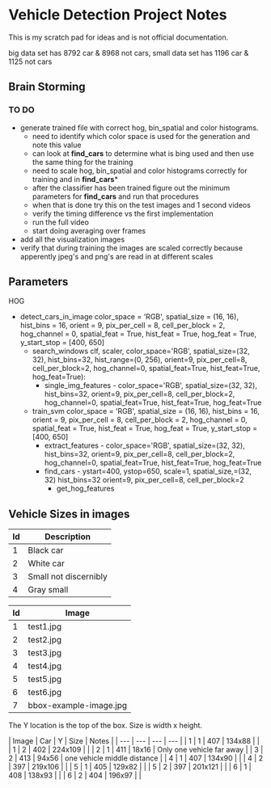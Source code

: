 # Vehicle Detection Project Notes

This is my scratch pad for ideas and is not official documentation.

big data set has 8792 car & 8968 not cars,
small data set has 1196 car & 1125 not cars

## Brain Storming

### TO DO

  - generate trained file with correct hog, bin_spatial and color histograms.
    - need to identify which color space is used for the generation and note this value
    - can look at **find_cars** to determine what is bing used
      and then use the same thing for the training
    - need to scale hog, bin_spatial and color histograms correctly for
      training and in **find_cars***
    - after the classifier has been trained figure out the minimum parameters
      for **find_cars** and run that procedures
    - when that is done try this on the test images and 1 second videos
    - verify the timing difference vs the first implementation
    - run the full video
    - start doing averaging over frames
  - add all the visualization images
 - verify that during training the images are scaled correctly
   because apperently jpeg's and png's are read in at different scales

## Parameters

HOG

+ detect_cars_in_image color_space = 'RGB', spatial_size = (16, 16), hist_bins = 16,
                        orient = 9, pix_per_cell = 8, cell_per_block = 2, hog_channel = 0,
                        spatial_feat = True, hist_feat = True, hog_feat = True, y_start_stop = [400, 650]
  - search_windows clf, scaler, color_space='RGB', spatial_size=(32, 32), hist_bins=32, hist_range=(0, 256),
                          orient=9, pix_per_cell=8, cell_per_block=2, hog_channel=0,
                          spatial_feat=True, hist_feat=True, hog_feat=True):
     * single_img_features -  color_space='RGB', spatial_size=(32, 32), hist_bins=32,
                          orient=9, pix_per_cell=8, cell_per_block=2, hog_channel=0,
                          spatial_feat=True, hist_feat=True, hog_feat=True
  - train_svm color_space = 'RGB', spatial_size = (16, 16), hist_bins = 16,
                          orient = 9, pix_per_cell = 8, cell_per_block = 2, hog_channel = 0,
                          spatial_feat = True, hist_feat = True, hog_feat = True, y_start_stop = [400, 650]
     * extract_features - color_space='RGB', spatial_size=(32, 32), hist_bins=32,
                          orient=9, pix_per_cell=8, cell_per_block=2, hog_channel=0,
                          spatial_feat=True, hist_feat=True, hog_feat=True
     * find_cars - ystart=400, ystop=650, scale=1, spatial_size,=(32, 32) hist_bins=32
                          orient=9, pix_per_cell=8, cell_per_block=2
       + get_hog_features


## Vehicle Sizes in images

| Id | Description |
| --- | --- |
| 1 | Black car |
| 2 | White car |
| 3 | Small not discernibly |
| 4 | Gray small |

| Id | Image |
| --- | --- |
| 1 | test1.jpg |
| 2 | test2.jpg |
| 3 | test3.jpg |
| 4 | test4.jpg |
| 5 | test5.jpg |
| 6 | test6.jpg |
| 7 | bbox-example-image.jpg |

The Y location is the top of the box. Size is width x height.

| Image | Car | Y | Size | Notes |
| --- | --- | --- | --- |
|  1  | 1 | 407 | 134x88 | |
|  1  | 2 | 402 | 224x109 | |
|  2  | 1 | 411 | 18x16 | Only one vehicle far away |
|  3  | 2 | 413 | 94x56 | one vehicle middle distance |
|  4  | 1 | 407 | 134x90 | |
|  4  | 2 | 397 | 219x106 | |
|  5  | 1 | 405 | 129x82 | |
|  5  | 2 | 397 | 201x121 | |
|  6  | 1 | 408 | 138x93 | |
|  6  | 2 | 404 | 196x97 | |
